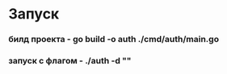 # Запуск
### билд проекта - go build -o auth ./cmd/auth/main.go  
### запуск с флагом - ./auth -d "<DB URI>"
